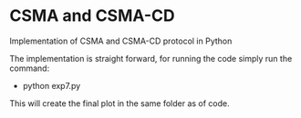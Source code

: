 # CSMA and CSMA-CD
Implementation of CSMA and CSMA-CD protocol in Python

The implementation is straight forward, for running the code simply run the command:
- python exp7.py

This will create the final plot in the same folder as of code. 

